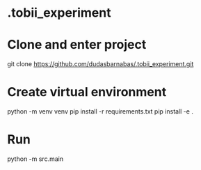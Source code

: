 # .tobii_experiment

# Clone and enter project
git clone https://github.com/dudasbarnabas/.tobii_experiment.git

# Create virtual environment
python -m venv venv
pip install -r requirements.txt
pip install -e .

# Run
python -m src.main